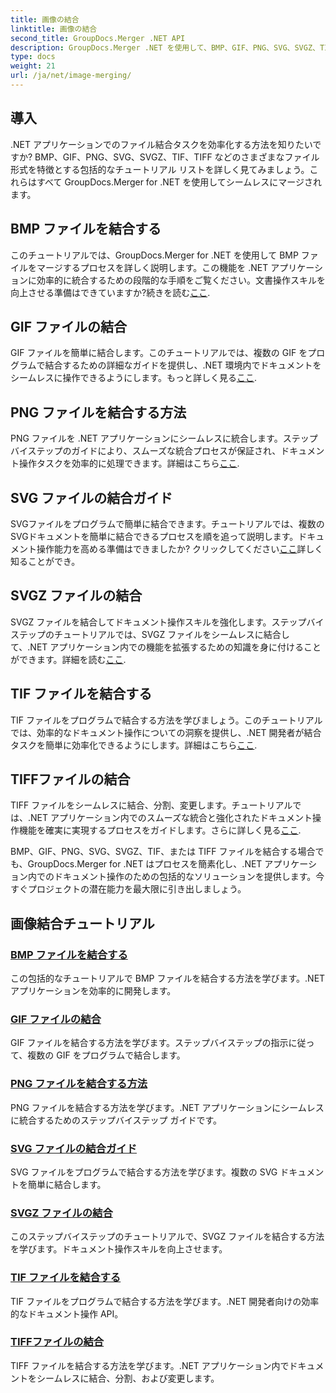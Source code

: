 ```yaml
---
title: 画像の結合
linktitle: 画像の結合
second_title: GroupDocs.Merger .NET API
description: GroupDocs.Merger .NET を使用して、BMP、GIF、PNG、SVG、SVGZ、TIF、および TIFF ファイルをシームレスにマージします。ドキュメント操作を .NET アプリケーションに効率的に統合します。
type: docs
weight: 21
url: /ja/net/image-merging/
---
```

## 導入

.NET アプリケーションでのファイル結合タスクを効率化する方法を知りたいですか? BMP、GIF、PNG、SVG、SVGZ、TIF、TIFF などのさまざまなファイル形式を特徴とする包括的なチュートリアル リストを詳しく見てみましょう。これらはすべて GroupDocs.Merger for .NET を使用してシームレスにマージされます。

## BMP ファイルを結合する

このチュートリアルでは、GroupDocs.Merger for .NET を使用して BMP ファイルをマージするプロセスを詳しく説明します。この機能を .NET アプリケーションに効率的に統合するための段階的な手順をご覧ください。文書操作スキルを向上させる準備はできていますか?続きを読む[ここ](./merge-bmp-files/).

## GIF ファイルの結合

GIF ファイルを簡単に結合します。このチュートリアルでは、複数の GIF をプログラムで結合するための詳細なガイドを提供し、.NET 環境内でドキュメントをシームレスに操作できるようにします。もっと詳しく見る[ここ](./merging-gif-files/).

## PNG ファイルを結合する方法

PNG ファイルを .NET アプリケーションにシームレスに統合します。ステップバイステップのガイドにより、スムーズな統合プロセスが保証され、ドキュメント操作タスクを効率的に処理できます。詳細はこちら[ここ](./how-to-merge-png-files/).

## SVG ファイルの結合ガイド

SVGファイルをプログラムで簡単に結合できます。チュートリアルでは、複数のSVGドキュメントを簡単に結合できるプロセスを順を追って説明します。ドキュメント操作能力を高める準備はできましたか? クリックしてください[ここ](./guide-merging-svg-files/)詳しく知ることができ。

## SVGZ ファイルの結合

SVGZ ファイルを結合してドキュメント操作スキルを強化します。ステップバイステップのチュートリアルでは、SVGZ ファイルをシームレスに結合して、.NET アプリケーション内での機能を拡張するための知識を身に付けることができます。詳細を読む[ここ](./merging-svgz-files/).

## TIF ファイルを結合する

TIF ファイルをプログラムで結合する方法を学びましょう。このチュートリアルでは、効率的なドキュメント操作についての洞察を提供し、.NET 開発者が結合タスクを簡単に効率化できるようにします。詳細はこちら[ここ](./merge-tif-files/).

## TIFFファイルの結合

TIFF ファイルをシームレスに結合、分割、変更します。チュートリアルでは、.NET アプリケーション内でのスムーズな統合と強化されたドキュメント操作機能を確実に実現するプロセスをガイドします。さらに詳しく見る[ここ](./merging-tiff-files/).

BMP、GIF、PNG、SVG、SVGZ、TIF、または TIFF ファイルを結合する場合でも、GroupDocs.Merger for .NET はプロセスを簡素化し、.NET アプリケーション内でのドキュメント操作のための包括的なソリューションを提供します。今すぐプロジェクトの潜在能力を最大限に引き出しましょう。
## 画像結合チュートリアル
### [BMP ファイルを結合する](./merge-bmp-files/)
この包括的なチュートリアルで BMP ファイルを結合する方法を学びます。.NET アプリケーションを効率的に開発します。
### [GIF ファイルの結合](./merging-gif-files/)
GIF ファイルを結合する方法を学びます。ステップバイステップの指示に従って、複数の GIF をプログラムで結合します。
### [PNG ファイルを結合する方法](./how-to-merge-png-files/)
PNG ファイルを結合する方法を学びます。.NET アプリケーションにシームレスに統合するためのステップバイステップ ガイドです。
### [SVG ファイルの結合ガイド](./guide-merging-svg-files/)
SVG ファイルをプログラムで結合する方法を学びます。複数の SVG ドキュメントを簡単に結合します。
### [SVGZ ファイルの結合](./merging-svgz-files/)
このステップバイステップのチュートリアルで、SVGZ ファイルを結合する方法を学びます。ドキュメント操作スキルを向上させます。
### [TIF ファイルを結合する](./merge-tif-files/)
TIF ファイルをプログラムで結合する方法を学びます。.NET 開発者向けの効率的なドキュメント操作 API。
### [TIFFファイルの結合](./merging-tiff-files/)
TIFF ファイルを結合する方法を学びます。.NET アプリケーション内でドキュメントをシームレスに結合、分割、および変更します。